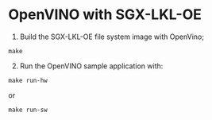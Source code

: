 OpenVINO with SGX-LKL-OE
========================

1. Build the SGX-LKL-OE file system image with OpenVino;

```
make
```

2. Run the OpenVINO sample application with:

```
make run-hw
```

or 

```
make run-sw
```
